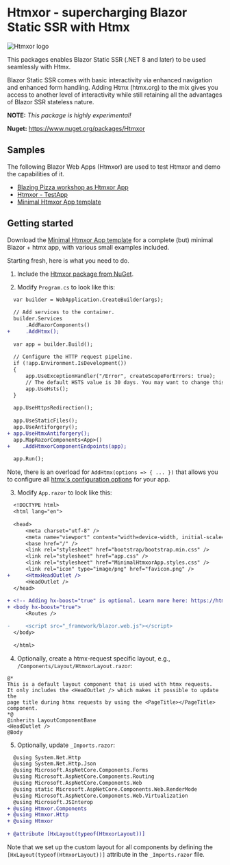 # Htmxor - supercharging Blazor Static SSR with Htmx
![Htmxor logo](https://raw.githubusercontent.com/egil/Htmxor/main/docs/htmxor.svg)

This packages enables Blazor Static SSR (.NET 8 and later) to be used seamlessly with Htmx. 

Blazor Static SSR comes with basic interactivity via enhanced navigation and enhanced form handling.
Adding Htmx (htmx.org) to the mix gives you access to another level of interactivity while still
retaining all the advantages of Blazor SSR stateless nature.

**NOTE:** _This package is highly experimental!_

**Nuget:** https://www.nuget.org/packages/Htmxor

## Samples

The following Blazor Web Apps (Htmxor) are used to test Htmxor and demo the capabilities of it.

- [Blazing Pizza workshop as Htmxor App](https://github.com/egil/Htmxor/tree/main/samples/BlazingPizza)
- [Htmxor - TestApp](https://github.com/egil/Htmxor/tree/main/test/Htmxor.TestApp)
- [Minimal Htmxor App template](https://github.com/egil/Htmxor/tree/main/samples/MinimalHtmxorApp)

## Getting started

Download the [Minimal Htmxor App template](https://github.com/egil/Htmxor/tree/main/samples/MinimalHtmxorApp) for a complete (but) minimal Blazor + htmx app, with various small examples included.

Starting fresh, here is what you need to do.

1. Include the [Htmxor package from NuGet](https://www.nuget.org/packages/Htmxor).

2. Modify `Program.cs` to look like this:

```diff
  var builder = WebApplication.CreateBuilder(args);
  
  // Add services to the container.
  builder.Services
      .AddRazorComponents()
+     .AddHtmx();
  
  var app = builder.Build();
  
  // Configure the HTTP request pipeline.
  if (!app.Environment.IsDevelopment())
  {
      app.UseExceptionHandler("/Error", createScopeForErrors: true);
      // The default HSTS value is 30 days. You may want to change this for production scenarios, see https://aka.ms/aspnetcore-hsts.
      app.UseHsts();
  }
  
  app.UseHttpsRedirection();
  
  app.UseStaticFiles();
  app.UseAntiforgery();
+ app.UseHtmxAntiforgery();
  app.MapRazorComponents<App>()
+    .AddHtmxorComponentEndpoints(app);
  
  app.Run();
```

Note, there is an overload for `AddHtmx(options => { ... })` that allows you to configure all [htmx's configuration options](https://htmx.org/reference/#config) for your app.

3. Modify `App.razor` to look like this:

```diff
  <!DOCTYPE html>
  <html lang="en">
  
  <head>
      <meta charset="utf-8" />
      <meta name="viewport" content="width=device-width, initial-scale=1.0" />
      <base href="/" />
      <link rel="stylesheet" href="bootstrap/bootstrap.min.css" />
      <link rel="stylesheet" href="app.css" />
      <link rel="stylesheet" href="MinimalHtmxorApp.styles.css" />
      <link rel="icon" type="image/png" href="favicon.png" />
+     <HtmxHeadOutlet />
      <HeadOutlet />
  </head>
  
+ <!-- Adding hx-boost="true" is optional. Learn more here: https://htmx.org/attributes/hx-boost/ -->
+ <body hx-boost="true">
      <Routes />

-     <script src="_framework/blazor.web.js"></script>
  </body>
  
  </html>
```

4. Optionally, create a htmx-request specific layout, e.g., `/Components/Layout/HtmxorLayout.razor`:

```razor
@* 
This is a default layout component that is used with htmx requests.
It only includes the <HeadOutlet /> which makes it possible to update the 
page title during htmx requests by using the <PageTitle></PageTitle> component.
*@
@inherits LayoutComponentBase
<HeadOutlet />
@Body
```

5. Optionally, update `_Imports.razor`:

```diff
  @using System.Net.Http
  @using System.Net.Http.Json
  @using Microsoft.AspNetCore.Components.Forms
  @using Microsoft.AspNetCore.Components.Routing
  @using Microsoft.AspNetCore.Components.Web
  @using static Microsoft.AspNetCore.Components.Web.RenderMode
  @using Microsoft.AspNetCore.Components.Web.Virtualization
  @using Microsoft.JSInterop
+ @using Htmxor.Components
+ @using Htmxor.Http
+ @using Htmxor
  
+ @attribute [HxLayout(typeof(HtmxorLayout))]
```

Note that we set up the custom layout for all components by defining the `[HxLayout(typeof(HtmxorLayout))]` attribute in the `_Imports.razor` file.
